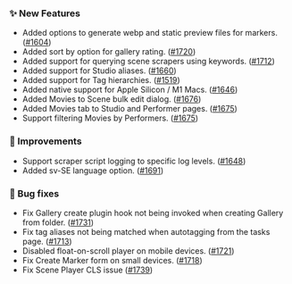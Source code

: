 ### ✨ New Features
* Added options to generate webp and static preview files for markers. ([#1604](https://github.com/stashapp/stash/pull/1604))
* Added sort by option for gallery rating. ([#1720](https://github.com/stashapp/stash/pull/1720))
* Added support for querying scene scrapers using keywords. ([#1712](https://github.com/stashapp/stash/pull/1712))
* Added support for Studio aliases. ([#1660](https://github.com/stashapp/stash/pull/1660))
* Added support for Tag hierarchies. ([#1519](https://github.com/stashapp/stash/pull/1519))
* Added native support for Apple Silicon / M1 Macs. ([#1646](https://github.com/stashapp/stash/pull/1646))
* Added Movies to Scene bulk edit dialog. ([#1676](https://github.com/stashapp/stash/pull/1676))
* Added Movies tab to Studio and Performer pages. ([#1675](https://github.com/stashapp/stash/pull/1675))
* Support filtering Movies by Performers. ([#1675](https://github.com/stashapp/stash/pull/1675))

### 🎨 Improvements
* Support scraper script logging to specific log levels. ([#1648](https://github.com/stashapp/stash/pull/1648))
* Added sv-SE language option. ([#1691](https://github.com/stashapp/stash/pull/1691))

### 🐛 Bug fixes
* Fix Gallery create plugin hook not being invoked when creating Gallery from folder. ([#1731](https://github.com/stashapp/stash/pull/1731)) 
* Fix tag aliases not being matched when autotagging from the tasks page. ([#1713](https://github.com/stashapp/stash/pull/1713))
* Disabled float-on-scroll player on mobile devices. ([#1721](https://github.com/stashapp/stash/pull/1721))
* Fix Create Marker form on small devices. ([#1718](https://github.com/stashapp/stash/pull/1718))
* Fix Scene Player CLS issue ([#1739](https://github.com/stashapp/stash/pull/1739))
